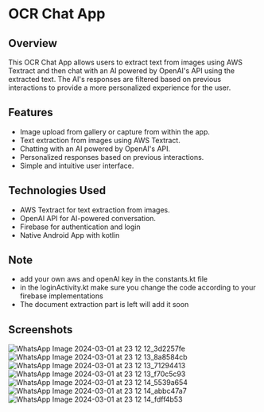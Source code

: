 # OCR Chat App

## Overview
This OCR Chat App allows users to extract text from images using AWS Textract and then chat with an AI powered by OpenAI's API using the extracted text. The AI's responses are filtered based on previous interactions to provide a more personalized experience for the user.

## Features
- Image upload from gallery or capture from within the app.
- Text extraction from images using AWS Textract.
- Chatting with an AI powered by OpenAI's API.
- Personalized responses based on previous interactions.
- Simple and intuitive user interface.

## Technologies Used
- AWS Textract for text extraction from images.
- OpenAI API for AI-powered conversation.
- Firebase for authentication and login
- Native Android App with kotlin

## Note
- add your own aws and openAI key in the constants.kt file
- in the loginActivity.kt make sure you change the code according to your firebase implementations
- The document extraction part is left will add it soon

## Screenshots
![WhatsApp Image 2024-03-01 at 23 12 12_3d2257fe](https://github.com/vineetsingh13/OCR/assets/80053859/3258e109-4bc9-4058-ba07-e69a8a8af7b2)
![WhatsApp Image 2024-03-01 at 23 12 13_8a8584cb](https://github.com/vineetsingh13/OCR/assets/80053859/3e135101-3fdb-4726-b539-c4692df6e7c6)
![WhatsApp Image 2024-03-01 at 23 12 13_71294413](https://github.com/vineetsingh13/OCR/assets/80053859/b6cc7e27-980c-4c2a-a316-ac77938b3710)
![WhatsApp Image 2024-03-01 at 23 12 13_f70c5c93](https://github.com/vineetsingh13/OCR/assets/80053859/ea7d246c-27e0-48ed-b9e3-cc253537961a)
![WhatsApp Image 2024-03-01 at 23 12 14_5539a654](https://github.com/vineetsingh13/OCR/assets/80053859/fa66861f-3f3b-4acf-bd44-02a811b1786b)
![WhatsApp Image 2024-03-01 at 23 12 14_abbc47a7](https://github.com/vineetsingh13/OCR/assets/80053859/5025e739-5351-48fa-a478-b336ac022524)
![WhatsApp Image 2024-03-01 at 23 12 14_fdff4b53](https://github.com/vineetsingh13/OCR/assets/80053859/5216a4ce-0f08-496e-9d77-f2c048496876)






